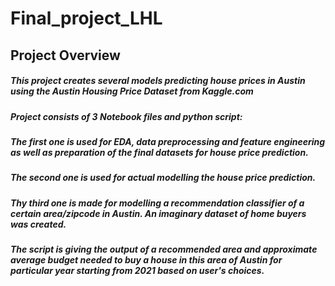 # Final_project_LHL

## Project Overview

##### This project creates several models predicting house prices in Austin using the Austin Housing Price Dataset from Kaggle.com
##### Project consists of 3 Notebook files and python script: 
##### The first one is used for EDA, data preprocessing and feature engineering as well as preparation of the final datasets for house price prediction. 
##### The second one is used for actual modelling the house price prediction.
##### Thy third one is made for modelling a recommendation classifier of a certain area/zipcode in Austin. An imaginary dataset of home buyers was created.
##### The script is giving the output of a recommended area and approximate average budget needed to buy a house in this area of Austin for particular year starting from 2021 based on user's choices.
